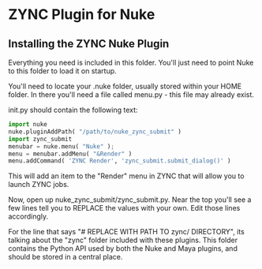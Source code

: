 # ZYNC Plugin for Nuke

## Installing the ZYNC Nuke Plugin

Everything you need is included in this folder. You'll just need to point Nuke to this folder to load it on startup.

You'll need to locate your .nuke folder, usually stored within your HOME folder. In there you'll need a file called menu.py - this file may already exist.

init.py should contain the following text:

```python
import nuke
nuke.pluginAddPath( "/path/to/nuke_zync_submit" )
import zync_submit
menubar = nuke.menu( "Nuke" );
menu = menubar.addMenu( "&Render" )
menu.addCommand( 'ZYNC Render', 'zync_submit.submit_dialog()' )
```

This will add an item to the "Render" menu in ZYNC that will allow you to launch ZYNC jobs.

Now, open up nuke_zync_submit/zync_submit.py. Near the top you'll see a few lines tell you to REPLACE the values with your own. Edit those lines accordingly.

For the line that says "# REPLACE WITH PATH TO zync/ DIRECTORY", its talking about the "zync" folder included with these plugins. This folder contains the Python API used by both the Nuke and Maya plugins, and should be stored in a central place.
